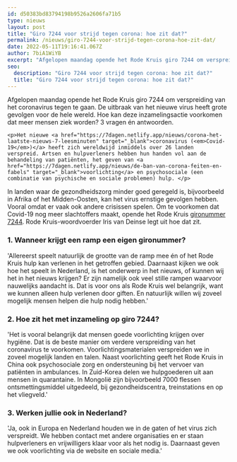 ```yaml
---
id: d50383bd83794198b9526a2606fa71b5
type: nieuws
layout: post
title: "Giro 7244 voor strijd tegen corona: hoe zit dat?"
permalink: /nieuws/giro-7244-voor-strijd-tegen-corona-hoe-zit-dat/
date: 2022-05-11T19:16:41.067Z
author: 7biA1WiYB
excerpt: "Afgelopen maandag opende het Rode Kruis giro 7244 om verspreiding van het coronavirus tegen te gaan. De uitbraak van het nieuwe virus heeft grote gevolgen voor de hele wereld. Hoe kan deze inzamelingsactie voorkomen dat meer mensen ziek worden? 3 vragen én antwoorden.  "
seo:
  description: "Giro 7244 voor strijd tegen corona: hoe zit dat?"
  title: "Giro 7244 voor strijd tegen corona: hoe zit dat?"
---
```

Afgelopen maandag opende het Rode Kruis giro 7244 om verspreiding van het coronavirus tegen te gaan. De uitbraak van het nieuwe virus heeft grote gevolgen voor de hele wereld. Hoe kan deze inzamelingsactie voorkomen dat meer mensen ziek worden? 3 vragen én antwoorden.  

    <p>Het nieuwe <a href="https://7dagen.netlify.app/nieuws/corona-het-laatste-nieuws-7-leesminuten" target="_blank">coronavirus (<em>Covid-19</em>)</a> heeft zich wereldwijd inmiddels over 26 landen verspreid. Artsen en hulpverleners hebben hun handen vol aan de behandeling van patiënten, het geven van <a href="https://7dagen.netlify.app/nieuws/de-ban-van-corona-feiten-en-fabels" target="_blank">voorlichting</a> en psychosociale (een combinatie van psychische en sociale problemen) hulp. </p>
<p>In landen waar de gezondheidszorg minder goed geregeld is, bijvoorbeeld in Afrika of het Midden-Oosten, kan het virus ernstige gevolgen hebben. Vooral omdat er vaak ook andere crisissen spelen. Om te voorkomen dat Covid-19 nog meer slachtoffers maakt, opende het Rode Kruis <a href="https://doneer.rodekruis.nl/coronavirus" target="_blank">gironummer 7244</a>. Rode Kruis-woordvoerder Iris van Deinse legt uit hoe dat zit. </p>
<h3>1. Wanneer krijgt een ramp een eigen gironummer?</h3>
<p>'Allereerst speelt natuurlijk de grootte van de ramp mee én of het Rode Kruis hulp kan verlenen in het getroffen gebied. Daarnaast kijken we ook hoe het speelt in Nederland, is het onderwerp in het nieuws, of kunnen wij het in het nieuws krijgen? Er zijn namelijk ook veel stille rampen waarvoor nauwelijks aandacht is. Dat is voor ons als Rode Kruis wel belangrijk, want we kunnen alleen hulp verlenen door giften. En natuurlijk willen wij zoveel mogelijk mensen helpen die hulp nodig hebben.'</p>
<h3>2. Hoe zit het met inzameling op giro 7244?</h3>
<p>'Het is vooral belangrijk dat mensen goede voorlichting krijgen over hygiëne. Dat is de beste manier om verdere verspreiding van het coronavirus te voorkomen. Voorlichtingsmaterialen verspreiden we in zoveel mogelijk landen en talen. Naast voorlichting geeft het Rode Kruis in China ook psychosociale zorg en ondersteuning bij het vervoer van patiënten in ambulances. In Zuid-Korea delen we hulpgoederen uit aan mensen in quarantaine. In Mongolië zijn bijvoorbeeld 7000 flessen ontsmettingsmiddel uitgedeeld, bij gezondheidscentra, treinstations en op het vliegveld.'</p>
<h3>3. Werken jullie ook in Nederland?</h3>
<p>'Ja, ook in Europa en Nederland houden we in de gaten of het virus zich verspreidt. We hebben contact met andere organisaties en er staan hulpverleners en vrijwilligers klaar voor als het nodig is. Daarnaast geven we ook voorlichting via de website en sociale media.'</p>  
